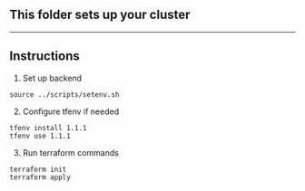## This folder sets up your cluster
----
## Instructions

1. Set up backend
```
source ../scripts/setenv.sh
```

2. Configure tfenv if needed
```
tfenv install 1.1.1
tfenv use 1.1.1
```


3. Run terraform commands
```
terraform init
terraform apply
```